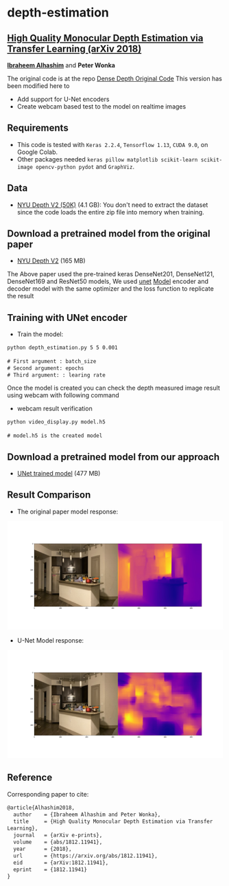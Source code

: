 # depth-estimation
## [High Quality Monocular Depth Estimation via Transfer Learning (arXiv 2018)](https://arxiv.org/abs/1812.11941)
**[Ibraheem Alhashim](https://ialhashim.github.io/)** and **Peter Wonka**

The original code is at the repo [Dense Depth Original Code](https://github.com/ialhashim/DenseDepth)
This version has been modified here to 
* Add support for U-Net encoders
* Create webcam based test to the model on realtime images

## Requirements
* This code is tested with `Keras 2.2.4`, `Tensorflow 1.13`, `CUDA 9.0`, on Google Colab.
* Other packages needed `keras pillow matplotlib scikit-learn scikit-image opencv-python pydot` and `GraphViz`.


## Data
* [NYU Depth V2 (50K)](https://s3-eu-west-1.amazonaws.com/densedepth/nyu_data.zip) (4.1 GB): You don't need to extract the dataset since the code loads the entire zip file into memory when training.

## Download a pretrained model from the original paper
* [NYU Depth V2](https://s3-eu-west-1.amazonaws.com/densedepth/nyu.h5) (165 MB)


The Above paper used the pre-trained keras DenseNet201, DenseNet121, DenseNet169 and ResNet50 models, We used [unet](https://lmb.informatik.uni-freiburg.de/people/ronneber/u-net/) [Model](https://github.com/zhixuhao/unet) encoder and decoder model with the same optimizer and the loss function to replicate the result

## Training with UNet encoder
* Train the model: 
```
python depth_estimation.py 5 5 0.001

# First argument : batch_size
# Second argument: epochs
# Third argument: : learing rate
```

Once the model is created you can check the depth measured image result using webcam with following command
* webcam result verification 
```
python video_display.py model.h5 

# model.h5 is the created model
```

## Download a pretrained model from our approach
* [UNet trained model](https://drive.google.com/open?id=1WbVr3e7-kVDRtShCuaK-BtlzUePXYFWm) (477 MB)

## Result Comparison

* The original paper model response:

<p align="left">
  <img  src="./data/1.jpeg">
</p>

* U-Net Model response:

<p align="left">
  <img  src="./data/2.jpeg">
</p>


## Reference
Corresponding paper to cite:
```
@article{Alhashim2018,
  author    = {Ibraheem Alhashim and Peter Wonka},
  title     = {High Quality Monocular Depth Estimation via Transfer Learning},
  journal   = {arXiv e-prints},
  volume    = {abs/1812.11941},
  year      = {2018},
  url       = {https://arxiv.org/abs/1812.11941},
  eid       = {arXiv:1812.11941},
  eprint    = {1812.11941}
}
```

